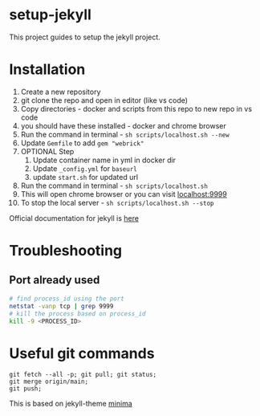 # setup-jekyll

This project guides to setup the jekyll project.

# Installation

1. Create a new repository
2. git clone the repo and open in editor (like vs code)
3. Copy directories - docker and scripts from this repo to new repo in vs code
4. you should have these installed - docker and chrome browser
5. Run the command in terminal - `sh scripts/localhost.sh --new`
6. Update `Gemfile` to add `gem "webrick"`
7. OPTIONAL Step
   1. Update container name in yml in docker dir
   2. Update `_config.yml` for `baseurl`
   3. update `start.sh` for updated url
8. Run the command in terminal - `sh scripts/localhost.sh`
9. This will open chrome browser or you can visit [localhost:9999](http://localhost:9999)
10. To stop the local server - `sh scripts/localhost.sh --stop`

Official documentation for jekyll is [here](https://jekyllrb.com/)

# Troubleshooting

## Port already used
```bash
# find process_id using the port
netstat -vanp tcp | grep 9999
# kill the process based on process_id
kill -9 <PROCESS_ID>
```

# Useful git commands

```
git fetch --all -p; git pull; git status;
git merge origin/main;
git push;
```

This is based on jekyll-theme [minima](https://github.com/jekyll/minima#contents-at-a-glance)